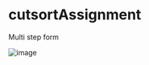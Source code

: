 # cutsortAssignment
Multi step form 

![image](https://user-images.githubusercontent.com/99539536/190474185-4c883bcb-ed0e-461c-81ee-5274c08585a0.png)

